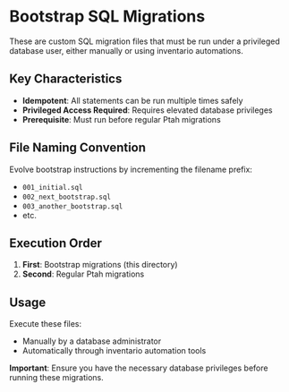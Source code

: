 # Bootstrap SQL Migrations

These are custom SQL migration files that must be run under a privileged database user, either manually or using inventario automations.

## Key Characteristics

- **Idempotent**: All statements can be run multiple times safely
- **Privileged Access Required**: Requires elevated database privileges
- **Prerequisite**: Must run before regular Ptah migrations

## File Naming Convention

Evolve bootstrap instructions by incrementing the filename prefix:
- `001_initial.sql`
- `002_next_bootstrap.sql`
- `003_another_bootstrap.sql`
- etc.

## Execution Order

1. **First**: Bootstrap migrations (this directory)
2. **Second**: Regular Ptah migrations

## Usage

Execute these files:
- Manually by a database administrator
- Automatically through inventario automation tools

**Important**: Ensure you have the necessary database privileges before running these migrations.
